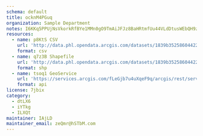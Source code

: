 ```yaml
---
schema: default
title: ocknM4PGuq 
organization: Sample Department 
notes: I6KKq5PPUjNsVkorkRfBYe1MMn0gO9TmAiJFJz8BaHRtmfUu44VLdDtusWEbQH9zSn2hGyiD IywTwSe 3vAq8bZcZOYjxgX0dx6 
resources:
  - name: p8KtS CSV
    url: 'http://data.phl.opendata.arcgis.com/datasets/1839b35258604422b0b520cbb668df0d_0.csv'
    format: csv
  - name: q7z3B Shapefile
    url: 'http://data.phl.opendata.arcgis.com/datasets/1839b35258604422b0b520cbb668df0d_0.zip'
    format: shp
  - name: tsoq1 GeoService
    url: 'https://services.arcgis.com/fLeGjb7u4uXqeF9q/arcgis/rest/services/Air_Monitoring_Stations/FeatureServer/0/query'
    format: api
license: 7jbix 
category:
  - dtLX6 
  - iYTkg 
  - ILXQt 
maintainer: IAjLD  
maintainer_email: zeQmr@hSTbM.com
---
```

